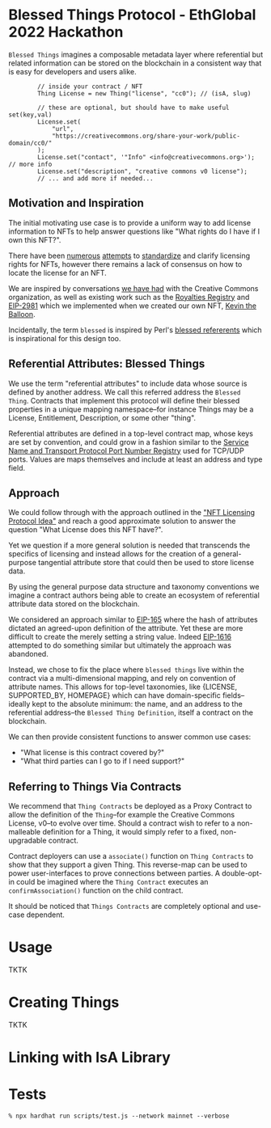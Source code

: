# Blessed Things Protocol - EthGlobal 2022 Hackathon

`Blessed Things` imagines a composable metadata layer where referential but related information can be stored on the blockchain in a consistent way that is easy for developers and users alike.

```
        // inside your contract / NFT
        Thing License = new Thing("license", "cc0"); // (isA, slug)

        // these are optional, but should have to make useful set(key,val)
        License.set(
            "url",
            "https://creativecommons.org/share-your-work/public-domain/cc0/"
        );
        License.set("contact", '"Info" <info@creativecommons.org>'); // more info
        License.set("description", "creative commons v0 license");
        // ... and add more if needed...

```

## Motivation and Inspiration

The initial motivating use case is to provide a uniform way to add license information to NFTs to help answer questions like "What rights do I have if I own this NFT?".

There have been [numerous](https://www.nftlicense.org/) [attempts](https://www.nftstandards.wtf/NFT/NFT+License) to [standardize](https://eips.ethereum.org/EIPS/eip-5554) and clarify licensing rights for NFTs, however there remains a lack of consensus on how to locate the license for an NFT.

We are inspired by conversations [we have had](https://twitter.com/creativecommons/status/1537242121647706112) with the Creative Commons organization, as well as existing work such as the [Royalties Registry](https://royaltyregistry.xyz/) and [EIP-2981](https://eips.ethereum.org/EIPS/eip-2981) which we implemented when we created our own NFT, [Kevin the Balloon](https://www.kevintheballoon.com/).

Incidentally, the term `blessed` is inspired by Perl's [blessed refererents](https://www.perl.com/pub/1999/09/refererents.html/) which is inspirational for this design too.

## Referential Attributes: Blessed Things

We use the term "referential attributes" to include data whose source is defined by another address. We call this referred address the `Blessed Thing`. Contracts that implement this protocol will define their blessed properties in a unique mapping namespace–for instance Things may be a License, Entitlement, Description, or some other "thing".

Referential attributes are defined in a top-level contract map, whose keys are set by convention, and could grow in a fashion similar to the [Service Name and Transport Protocol Port Number Registry](https://www.iana.org/assignments/service-names-port-numbers/service-names-port-numbers.xhtml) used for TCP/UDP ports. Values are maps themselves and include at least an address and type field.

## Approach

We could follow through with the approach outlined in the ["NFT Licensing Protocol Idea"](https://www.nftstandards.wtf/NFT/NFT+License) and reach a good approximate solution to answer the question "What License does this NFT have?".

Yet we question if a more general solution is needed that transcends the specifics of licensing and instead allows for the creation of a general-purpose tangential attribute store that could then be used to store license data.

By using the general purpose data structure and taxonomy conventions we imagine a contract authors being able to create an ecosystem of referential attribute data stored on the blockchain.

We considered an approach similar to [EIP-165](https://eips.ethereum.org/EIPS/eip-165) where the hash of attributes dictated an agreed-upon definition of the attribute. Yet these are more difficult to create the merely setting a string value. Indeed [EIP-1616](https://eips.ethereum.org/EIPS/eip-1616) attempted to do something similar but ultimately the approach was abandoned.

Instead, we chose to fix the place where `blessed things` live within the contract via a multi-dimensional mapping, and rely on convention of attribute names. This allows for top-level taxonomies, like {LICENSE, SUPPORTED_BY, HOMEPAGE} which can have domain-specific fields–ideally kept to the absolute minimum: the name, and an address to the referential address–the `Blessed Thing Definition`, itself a contract on the blockchain.

We can then provide consistent functions to answer common use cases:

- "What license is this contract covered by?"
- "What third parties can I go to if I need support?"

## Referring to Things Via Contracts

We recommend that `Thing Contracts` be deployed as a Proxy Contract to allow the definition of the `Thing`–for example the Creative Commons License, v0–to evolve over time. Should a contract wish to refer to a non-malleable definition for a Thing, it would simply refer to a fixed, non-upgradable contract.

Contract deployers can use a `associate()` function on `Thing Contracts` to show that they support a given Thing. This reverse-map can be used to power user-interfaces to prove connections between parties. A double-opt-in could be imagined where the `Thing Contract` executes an `confirmAssociation()` function on the child contract.

It should be noticed that `Things Contracts` are completely optional and use-case dependent.

# Usage

TKTK

# Creating Things

TKTK

# Linking with IsA Library

# Tests

```
% npx hardhat run scripts/test.js --network mainnet --verbose
```
